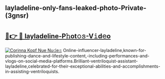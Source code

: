 ## layladeline-only-fans​-leaked-photo​-Private-(3gnsr)


# <h2><a href="https://mediaupload.pro?title=layladeline&ref=git">🔗👉 🔴 layladeline-P𝚑ot𝚘𝚜-V𝚒d𝚎o</a></h2>

[![Corinna Kopf Nue Nu𝚍e𝚜](https://i.imgur.com/0qMVB7G.gif)](https://mediaupload.pro?title=layladeline&ref=git)
Online-influencer-layladeline,known-for-publishing-dance-and-lifestyle-content,-including-performances-and-vlogs-on-social-media-platforms.Brilliant-ventriloquist-assistant-layladeline,celebrated-for-their-exceptional-abilities-and-accomplishments-in-assisting-ventriloquists.  